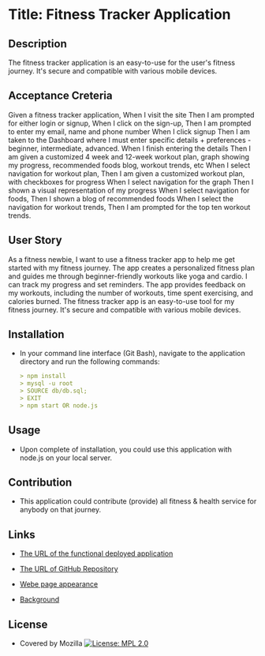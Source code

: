 # Title: Fitness Tracker Application

## Description

The fitness tracker application is an easy-to-use for the user's fitness journey.
It's secure and compatible with various mobile devices.

## Acceptance Creteria

Given a fitness tracker application,
When I visit the site
Then I am prompted for either login or signup,
When I click on the sign-up,
Then I am prompted to enter my email, name and phone number
When I click signup
Then I am taken to the Dashboard where I must enter specific details + preferences - beginner, intermediate, advanced.
When I finish entering the details
Then I am given a customized 4 week and 12-week workout plan, graph showing my progress, recommended foods blog, workout trends, etc
When I select navigation for workout plan,
Then I am given a customized workout plan, with checkboxes for progress
When I select navigation for the graph
Then I shown a visual representation of my progress
When I select navigation for foods,
Then I shown a blog of recommended foods
When I select the navigation for workout trends,
Then I am prompted for the top ten workout trends.

## User Story

As a fitness newbie, I want to use a fitness tracker app to help me get started with my fitness journey.
The app creates a personalized fitness plan and guides me through beginner-friendly workouts like yoga and cardio.
I can track my progress and set reminders. The app provides feedback on my workouts, including the number of workouts, time spent exercising, and calories burned.
The fitness tracker app is an easy-to-use tool for my fitness journey. It's secure and compatible with various mobile devices.

## Installation

- In your command line interface (Git Bash), navigate to the application directory and run the following commands:

  ```md
  > npm install
  > mysql -u root
  > SOURCE db/db.sql;
  > EXIT
  > npm start OR node.js
  ```

## Usage

- Upon complete of installation, you could use this application with node.js on your local server.

## Contribution

- This application could contribute (provide) all fitness & health service for anybody on that journey.

## Links

- [The URL of the functional deployed application]()

- [The URL of GitHub Repository](https://github.com/Focrult/Fitness-Application)

- [Webe page appearance](./Assets/Front%20Page.png)
- [Background](./Assets/background.jpg)

## License

- Covered by Mozilla [![License: MPL 2.0](https://img.shields.io/badge/License-MPL_2.0-brightgreen.svg)](https://opensource.org/licenses/MPL-2.0)

